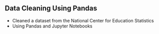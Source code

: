 ## Data Cleaning Using Pandas
  * Cleaned a dataset from the National Center for Education Statistics
  * Using Pandas and Jupyter Notebooks
